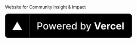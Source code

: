 Website for Community Insight & Impact 

<a href="https://vercel.com/?utm_source=community-insight-impact&utm_campaign=oss">
<img src="./public/images/powered-by-vercel.svg" alt="Powered by Vercel"/>
</a>
